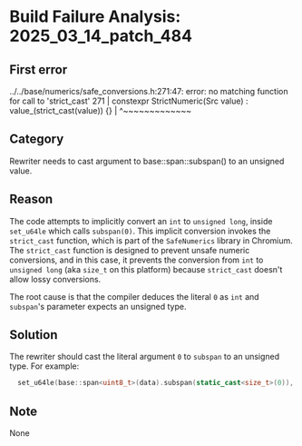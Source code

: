 # Build Failure Analysis: 2025_03_14_patch_484

## First error

../../base/numerics/safe_conversions.h:271:47: error: no matching function for call to 'strict_cast'
  271 |   constexpr StrictNumeric(Src value) : value_(strict_cast<T>(value)) {}
      |                                               ^~~~~~~~~~~~~~

## Category
Rewriter needs to cast argument to base::span::subspan() to an unsigned value.

## Reason
The code attempts to implicitly convert an `int` to `unsigned long`, inside `set_u64le` which calls `subspan(0)`. This implicit conversion invokes the `strict_cast` function, which is part of the `SafeNumerics` library in Chromium. The `strict_cast` function is designed to prevent unsafe numeric conversions, and in this case, it prevents the conversion from `int` to `unsigned long` (aka `size_t` on this platform) because `strict_cast` doesn't allow lossy conversions.

The root cause is that the compiler deduces the literal `0` as `int` and `subspan`'s parameter expects an unsigned type.

## Solution
The rewriter should cast the literal argument `0` to `subspan` to an unsigned type. For example:

```c++
  set_u64le(base::span<uint8_t>(data).subspan(static_cast<size_t>(0)), d);
```

## Note
None